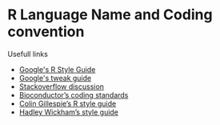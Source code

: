 # R Language Name and Coding convention


Usefull links
 - [Google's R Style Guide]
 - [Google's tweak guide]
 - [Stackoverflow discussion]
 - [Bioconductor’s coding standards]
 - [Colin Gillespie’s R style guide]
 - [Hadley Wickham’s style guide]


[Google's R Style Guide]:http://google-styleguide.googlecode.com/svn/trunk/Rguide.xml
[Google's tweak guide]:http://r-pkgs.had.co.nz/style.html
[Stackoverflow discussion]:http://stackoverflow.com/questions/10013545/are-there-any-official-naming-conventions-for-r
[Bioconductor’s coding standards]:http://wiki.fhcrc.org/bioc/Coding_
[Colin Gillespie’s R style guide]:http://csgillespie.wordpress.com/2010/11/23/r-style-guide/
[Hadley Wickham’s style guide]:http://stat405.had.co.nz/r-style.html
